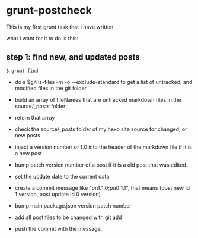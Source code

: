 # grunt-postcheck

This is my first grunt task that I have written

what I want for it to do is this:

## step 1: find new, and updated posts

```
$ grunt find
```

* do a $git ls-files -m -o --exclude-standard to get a list of untracked, and modified files in the git folder
* build an array of fileNames that are untracked markdown files in the source/_posts folder
* return that array

 * check the source/_posts folder of my hexo site source for changed, or new posts
 * inject a version number of 1.0 into the header of the markdown file if it is a new post
 * bump patch version number of a post if it is a old post that was edited.
 * set the update date to the current data
 * create a commit message like "pn1:1.0;pu0:1.1", that means (post new id 1 version, post update id 0 version)
 * bump main package.json version patch number
 * add all post files to be changed with git add
 * push the commit with the message.